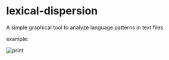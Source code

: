 # lexical-dispersion

A simple graphical tool to analyze language patterns in text files

example:

![print](https://raw.githubusercontent.com/z4r4tu5tr4/lexical-dispersion/master/example.png)
